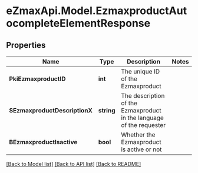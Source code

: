 
# eZmaxApi.Model.EzmaxproductAutocompleteElementResponse

## Properties

Name | Type | Description | Notes
------------ | ------------- | ------------- | -------------
**PkiEzmaxproductID** | **int** | The unique ID of the Ezmaxproduct | 
**SEzmaxproductDescriptionX** | **string** | The description of the Ezmaxproduct in the language of the requester | 
**BEzmaxproductIsactive** | **bool** | Whether the Ezmaxproduct is active or not | 

[[Back to Model list]](../README.md#documentation-for-models)
[[Back to API list]](../README.md#documentation-for-api-endpoints)
[[Back to README]](../README.md)

